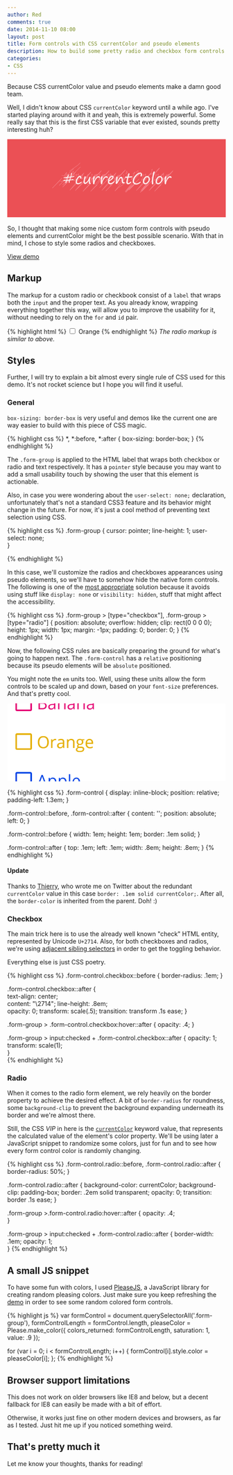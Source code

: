 ```yaml
---
author: Red
comments: true
date: 2014-11-10 08:00
layout: post
title: Form controls with CSS currentColor and pseudo elements
description: How to build some pretty radio and checkbox form controls using the CSS currentColor keyword and pseudo elements.
categories:
- CSS
---
```


Because CSS currentColor value and pseudo elements make a damn good team.

Well, I didn't know about CSS `currentColor` keyword until a while ago. I've started playing around with it and yeah, this is extremely powerful. Some really say that this is the first CSS variable that ever existed, sounds pretty interesting huh?

![CSS](/dist/uploads/2014/11/css-currentcolor.png)

<!-- more -->

So, I thought that making some nice custom form controls with pseudo elements and currentColor might be the best possible scenario. With that in mind, I chose to style some radios and checkboxes.

[View demo](/dist/uploads/2014/11/custom-form-controls.html) 

## Markup

The markup for a custom radio or checkbook consist of a `label` that wraps both the `input` and the proper text. As you already know, wrapping everything together this way, will allow you to improve the usability for it, without needing to rely on the `for` and `id` pair.

{% highlight html %}
<label class="form-group">
  <input type="checkbox">
  <span class="form-control checkbox">
    Orange
  </span>
</label>
{% endhighlight %}
*The radio markup is similar to above.*

## Styles

Further, I will try to explain a bit almost every single rule of CSS used for this demo. It's not rocket science but I hope you will find it useful.

### General

`box-sizing: border-box` is very useful and demos like the current one are way easier to build with this piece of CSS magic.

{% highlight css %}
*,
*:before,
*:after {
  box-sizing: border-box;
}
{% endhighlight %}

The `.form-group` is applied to the HTML label that wraps both checkbox or radio and text respectively. It has a `pointer` style because you may want to add a small usability touch by showing the user that this element is actionable.

Also, in case you were wondering about the `user-select: none;` declaration, unfortunately that's not a standard CSS3 feature and its behavior might change in the future. For now, it's just a cool method of preventing text selection using CSS.

{% highlight css %}
.form-group {
  cursor: pointer;
  line-height: 1;
  user-select: none;            
}

{% endhighlight %}

In this case, we'll customize the radios and checkboxes appearances using pseudo elements, so we'll have to somehow hide the native form controls. The following is one of the [most appropriate](http://a11yproject.com/posts/how-to-hide-content/) solution because it avoids using stuff like `display: none` or `visibility: hidden`, stuff that might affect the accessibility.

{% highlight css %}
.form-group > [type="checkbox"],
.form-group > [type="radio"] {
  position: absolute; 
  overflow: hidden; 
  clip: rect(0 0 0 0); 
  height: 1px; width: 1px; 
  margin: -1px; padding: 0; border: 0; 
}
{% endhighlight %}

Now, the following CSS rules are basically preparing the ground for what's going to happen next. The `.form-control` has a `relative` positioning because its pseudo elements will be `absolute` positioned. 

You might note the `em` units too. Well, using these units allow the form controls to be scaled up and down, based on your `font-size` preferences. And that's pretty cool.

![CSS form control with pseudo elements](/dist/uploads/2014/11/form-control-pseudo-elements.gif)

{% highlight css %}
.form-control {
  display: inline-block;
  position: relative;
  padding-left: 1.3em;
}

.form-control::before,
.form-control::after {
  content: '';
  position: absolute;
  left: 0;
}        

.form-control::before {
  width: 1em;
  height: 1em;
  border: .1em solid;
}

.form-control::after {
  top: .1em; left: .1em;
  width: .8em; height: .8em;
}
{% endhighlight %}

#### Update

Thanks to [Thierry](https://twitter.com/thierrykoblentz/status/531853862689177601), who wrote me on Twitter about the redundant `currentColor` value in this case `border: .1em solid currentColor;`. After all, the `border-color` is inherited from the parent. Doh! :)

### Checkbox

The main trick here is to use the already well known "check" HTML entity, represented by Unicode `U+2714`. Also, for both checkboxes and radios, we're using [adjacent sibling selectors](https://developer.mozilla.org/en-US/docs/Web/CSS/Adjacent_sibling_selectors) in order to get the toggling behavior.

Everything else is just CSS poetry.

{% highlight css %}
.form-control.checkbox::before {
  border-radius: .1em;
}

.form-control.checkbox::after {  
  text-align: center;          
  content: "\2714";
  line-height: .8em;                   
  opacity: 0;
  transform: scale(.5);
  transition: transform .1s ease;
}

.form-group > .form-control.checkbox:hover::after {
  opacity: .4;
}

.form-group > input:checked + .form-control.checkbox::after {
  opacity: 1;
  transform: scale(1);       
}  
{% endhighlight %}

### Radio

When it comes to the radio form element, we rely heavily on the border property to achieve the desired effect. A bit of `border-radius` for roundness, some `background-clip` to prevent the background expanding underneath its border and we're almost there.

Still, the CSS *VIP* in here is the [`currentColor`](https://developer.mozilla.org/en-US/docs/Web/CSS/color_value#currentColor_keyword) keyword value, that represents the calculated value of the element's color property. We'll be using later a JavaScript snippet to randomize some colors, just for fun and to see how every form control color is randomly changing.

{% highlight css %}
.form-control.radio::before,
.form-control.radio::after {
  border-radius: 50%;
}

.form-control.radio::after {
  background-color: currentColor;
  background-clip: padding-box;
  border: .2em solid transparent;
  opacity: 0;
  transition: border .1s ease;
}

.form-group >.form-control.radio:hover::after {
  opacity: .4;          
}            

.form-group > input:checked + .form-control.radio::after {
  border-width: .1em;
  opacity: 1;         
}
{% endhighlight %}

## A small JS snippet

To have some fun with colors, I used [PleaseJS](http://www.checkman.io/please/), a JavaScript library for creating random pleasing colors. Just make sure you keep refreshing the [demo](/dist/uploads/2014/11/custom-form-controls.html) in order to see some random colored form controls.

{% highlight js %}
var formControl       = document.querySelectorAll('.form-group'),
    formControlLength = formControl.length,
    pleaseColor       = Please.make_color({
      colors_returned: formControlLength,
      saturation: 1,
      value: .9
    });

for (var i = 0; i < formControlLength; i++) {
  formControl[i].style.color = pleaseColor[i];
};
{% endhighlight %}

## Browser support limitations

This does not work on older browsers like IE8 and below, but a decent fallback for IE8 can easily be made with a bit of effort. 

Otherwise, it works just fine on other modern devices and browsers, as far as I tested. Just hit me up if you noticed something weird.

## That's pretty much it

Let me know your thoughts, thanks for reading!